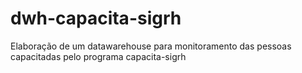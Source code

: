 # dwh-capacita-sigrh
Elaboração de um datawarehouse para monitoramento das pessoas capacitadas pelo programa capacita-sigrh
